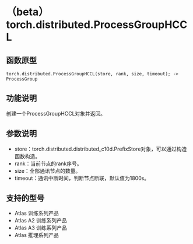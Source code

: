 # （beta）torch.distributed.ProcessGroupHCCL

## 函数原型
```
torch.distributed.ProcessGroupHCCL(store, rank, size, timeout); -> ProcessGroup
```

## 功能说明

创建一个ProcessGroupHCCL对象并返回。

## 参数说明

-   store：torch.distributed.distributed\_c10d.PrefixStore对象，可以通过构造函数构造。
-   rank：当前节点的rank序号。
-   size：全部通讯节点的数量。
-   timeout：通讯中断时间，判断节点断联，默认值为1800s。

## 支持的型号

-   <term>Atlas 训练系列产品</term>
-   <term>Atlas A2 训练系列产品</term>
-   <term>Atlas A3 训练系列产品</term>
-   <term>Atlas 推理系列产品</term>


